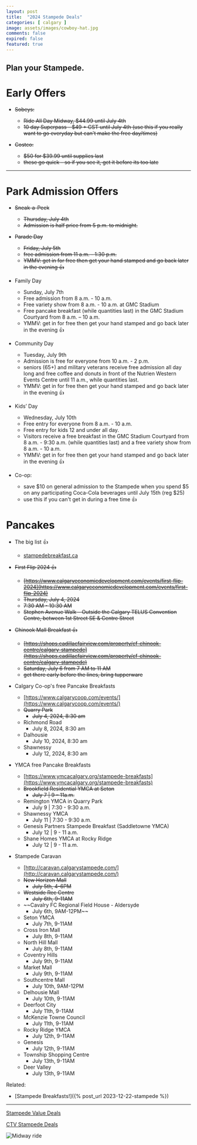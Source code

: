 ```yaml
---
layout: post
title:  "2024 Stampede Deals"
categories: [ calgary ]
image: assets/images/cowboy-hat.jpg
comments: false
expired: false
featured: true
---
```


Plan your Stampede.
------------------------------------------

# Early Offers

- ~~Sobeys:~~
    - ~~Ride All Day Midway, $44.99 until July 4th~~
    - ~~10 day Superpass - $49 + GST until July 4th (use this if you really want to go everyday but can't make the free day/times)~~

- ~~Costco:~~
    - ~~$50 for $39.99 until supplies last~~
    - ~~these go quick - so if you see it, get it before its too late~~

------------------------------------------

# Park Admission Offers

- ~~Sneak-a-Peek~~
    - ~~Thursday, July 4th~~
    - ~~Admission is half price from 5 p.m. to midnight.~~

- ~~Parade Day~~
    - ~~Friday, July 5th~~
    - ~~free admission from 11 a.m. - 1:30 p.m.~~
    - ~~YMMV: get in for free then get your hand stamped and go back later in the evening &#128077;~~

- Family Day
    - Sunday, July 7th
    - Free admission from 8 a.m. - 10 a.m.
    - Free variety show from 8 a.m. - 10 a.m. at GMC Stadium 
    - Free pancake breakfast (while quantities last) in the GMC Stadium Courtyard from 8 a.m. – 10 a.m.
    - YMMV: get in for free then get your hand stamped and go back later in the evening &#128077;

- Community Day
    - Tuesday, July 9th
    - Admission is free for everyone from 10 a.m. - 2 p.m.
    - seniors (65+) and military veterans receive free admission all day long and free coffee and donuts in front of the Nutrien Western Events Centre until 11 a.m., while quantities last.
    - YMMV: get in for free then get your hand stamped and go back later in the evening &#128077;

- Kids’ Day
    - Wednesday, July 10th
    - Free entry for everyone from 8 a.m. - 10 a.m.
    - Free entry for kids 12 and under all day. 
    - Visitors receive a free breakfast in the GMC Stadium Courtyard from 8 a.m. - 9:30 a.m. (while quantities last) and a free variety show from 8 a.m. - 10 a.m.
    - YMMV: get in for free then get your hand stamped and go back later in the evening &#128077;

- Co-op:
    - save $10 on general admission to the Stampede when you spend $5 on any participating Coca-Cola beverages until July 15th  (reg $25)
    - use this if you can't get in during a free time &#128077;

# Pancakes

- The big list &#128077;
    - [stampedebreakfast.ca](https://stampedebreakfast.ca/)

- ~~First Flip 2024 &#128077;~~
    - ~~[https://www.calgaryeconomicdevelopment.com/events/first-flip-2024](https://www.calgaryeconomicdevelopment.com/events/first-flip-2024)~~
    - ~~Thursday, July 4, 2024~~
    - ~~7:30 AM - 10:30 AM~~
    - ~~Stephen Avenue Walk – Outside the Calgary TELUS Convention Centre, between 1st Street SE & Centre Street~~

- ~~Chinook Mall Breakfast &#128077;~~
    - ~~[https://shops.cadillacfairview.com/property/cf-chinook-centre/calgary-stampede](https://shops.cadillacfairview.com/property/cf-chinook-centre/calgary-stampede)~~
    - ~~Saturday, July 6 from 7 AM to 11 AM~~
    - ~~get there early before the lines, bring tupperware~~

- Calgary Co-op's free Pancake Breakfasts
    - [https://www.calgarycoop.com/events/](https://www.calgarycoop.com/events/)
    - ~~Quarry Park~~
        - ~~July 4, 2024, 8:30 am~~
    - Richmond Road
        - July 8, 2024, 8:30 am
    - Dalhousie
        - July 10, 2024, 8:30 am
    - Shawnessy
        - July 12, 2024, 8:30 am

- YMCA free Pancake Breakfasts
    - [https://www.ymcacalgary.org/stampede-breakfasts](https://www.ymcacalgary.org/stampede-breakfasts)
    - ~~Brookfield Residential YMCA at Seton~~
        - ~~July 7 | 9 – 11a.m.~~
    - Remington YMCA in Quarry Park
        - July 9 | 7:30 - 9:30 a.m.
    -  Shawnessy YMCA
        - July 11 | 7:30 - 9:30 a.m.
    - Genesis Partners Stampede Breakfast (Saddletowne YMCA)
        - July 12 | 9 - 11 a.m.
    - Shane Homes YMCA at Rocky Ridge
        - July 12 | 9 - 11 a.m.


- Stampede Caravan
    - [http://caravan.calgarystampede.com/](http://caravan.calgarystampede.com/)
    - ~~New Horizon Mall~~
        - ~~July 5th, 4-6PM~~
    - ~~Westside Rec Centre~~
        - ~~July 6th, 9-11AM~~
    - ~~Cavalry FC Regional Field House - Aldersyde
        - July 6th, 9AM-12PM~~
    - Seton YMCA
        - July 7th, 9-11AM
    - Cross Iron Mall
        - July 8th, 9-11AM
    - North Hill Mall
        - July 8th, 9-11AM
    - Coventry Hills
        - July 9th, 9-11AM
    - Market Mall
        - July 9th, 9-11AM
    - Southcentre Mall
        - July 10th, 9AM-12PM
    - Delhousie Mall
        - July 10th, 9-11AM
    - Deerfoot City
        - July 11th, 9-11AM
    - McKenzie Towne Council
        - July 11th, 9-11AM
    - Rocky Ridge YMCA
        - July 12th, 9-11AM
    - Genesis
        - July 12th, 9-11AM
    - Township Shopping Centre
        - July 13th, 9-11AM
    - Deer Valley
        - July 13th, 9-11AM


Related:
- [Stampede Breakfasts!]({% post_url 2023-12-22-stampede %})

------------------------------------------


[Stampede Value Deals](https://www.calgarystampede.com/stampede/value-deals)

[CTV Stampede Deals](https://calgary.ctvnews.ca/deals-and-discounts-to-save-you-money-at-the-2024-calgary-stampede-1.6922649)

![Midway ride](https://images.ctfassets.net/gk8hs8lmghf8/1mixpLgfOjHuPdDFyRSgA1/0f72ab3f53ff0fe76e450d704db9b873/52177950946_cb4697b2f7_k__1_.jpg?fl=progressive&q=65&w=645&h=460)
